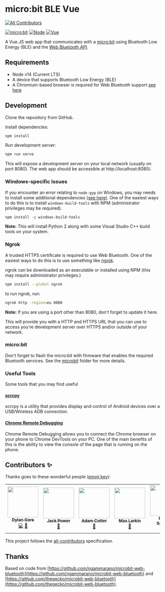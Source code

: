 # micro:bit BLE Vue

<!-- prettier-ignore-start -->
<!-- markdownlint-disable -->
<!-- ALL-CONTRIBUTORS-BADGE:START - Do not remove or modify this section -->
[![All Contributors](https://img.shields.io/badge/all_contributors-6-orange.svg?style=for-the-badge)](#contributors)
<!-- ALL-CONTRIBUTORS-BADGE:END -->
<!-- markdownlint-restore -->
<!-- prettier-ignore-end -->

[![micro:bit](https://img.shields.io/badge/micro%3Abit-v2-%2300ED00?style=for-the-badge&logo=micro:bit)](https://microbit.org/new-microbit/)
[![Node](https://img.shields.io/badge/Node-v14%20LTS-%23339933?style=for-the-badge&logo=node.js)](#requirements)
[![Vue](https://img.shields.io/badge/Vue-3-%234FC08D?style=for-the-badge&logo=vue.js)](https://v3.vuejs.org/)

A Vue.JS web app that communicates with a [micro:bit](https://microbit.org/) using Bluetooth Low Energy (BLE) and the [Web Bluetooth API](https://developer.mozilla.org/en-US/docs/Web/API/Web_Bluetooth_API).

## Requirements

- Node v14 (Current LTS)
- A device that supports Bluetooth Low Energy (BLE)
- A Chromium-based browser is required for Web Bluetooth support [see here](https://caniuse.com/?search=Web%20Bluetooth)

## Development

Clone the repository from GitHub.

Install dependencies:

```bash
npm install
```

Run development server:

```bash
npm run serve
```

This will expose a development server on your local network (usually on port 8080). The web app should be accessible at http://localhost:8080/.

### Windows-specific Issues

If you encounter an error relating to `node-gyp` on Windows, you may needs to install some additional dependencies [(see here)](https://github.com/nodejs/node-gyp#on-windows). One of the easiest ways to do this is to install `windows-build-tools` with NPM (administrator privileges may be required).

```bash
npm install -g windows-build-tools
```

**Note:** This will install Python 2 along with some Visual Studio C++ build tools on your system.

### Ngrok

A trusted HTTPS certificate is required to use Web Bluetooth. One of the easiest ways to do this is to use something like [ngrok](https://ngrok.com/).

ngrok can be downloaded as an executable or installed using NPM (this may require administrator privileges.)

```bash
npm install --global ngrok
```

to run ngrok, run:

```bash
ngrok http -region=eu 8080
```

**Note:** If you are using a port other than 8080, don't forget to update it here.

This will provide you with a HTTP and HTTPS URL that you can use to access you're development server over HTTPS and/or outside of your network.

### micro:bit

Don't forget to flash the micro:bit with firmware that enables the required Bluetooth services. See the [microbit](/microbit) folder for more details.

### Useful Tools

Some tools that you may find useful

#### [scrcpy](https://github.com/Genymobile/scrcpy)

scrcpy is a utility that provides display and control of Android devices over a USB/Wireless ADB connection.

#### [Chrome Remote Debugging](https://developers.google.com/web/tools/chrome-devtools/remote-debugging)

Chrome Remote Debugging allows you to connect the Chrome browser on your phone to Chrome DevTools on your PC. One of the main benefits of this is the ability to view the console of the page that is running on the phone.

## Contributors ✨

Thanks goes to these wonderful people ([emoji key](https://allcontributors.org/docs/en/emoji-key)):

<!-- ALL-CONTRIBUTORS-LIST:START - Do not remove or modify this section -->
<!-- prettier-ignore-start -->
<!-- markdownlint-disable -->
<table>
  <tr>
    <td align="center"><a href="https://github.com/DylanGore"><img src="https://avatars.githubusercontent.com/u/2760449?v=4?s=100" width="100px;" alt=""/><br /><sub><b>Dylan Gore</b></sub></a><br /><a href="https://github.com/DylanGore/microbit-ble-vue/commits?author=DylanGore" title="Code">💻</a> <a href="#ideas-DylanGore" title="Ideas, Planning, & Feedback">🤔</a></td>
    <td align="center"><a href="https://github.com/JackP2112"><img src="https://avatars.githubusercontent.com/u/35736615?v=4?s=100" width="100px;" alt=""/><br /><sub><b>Jack Power</b></sub></a><br /><a href="#ideas-JackP2112" title="Ideas, Planning, & Feedback">🤔</a></td>
    <td align="center"><a href="https://github.com/aaccttrr"><img src="https://avatars.githubusercontent.com/u/34109635?v=4?s=100" width="100px;" alt=""/><br /><sub><b>Adam Cotter</b></sub></a><br /><a href="#ideas-aaccttrr" title="Ideas, Planning, & Feedback">🤔</a></td>
    <td align="center"><a href="https://github.com/maxlkin"><img src="https://avatars.githubusercontent.com/u/16273613?v=4?s=100" width="100px;" alt=""/><br /><sub><b>Max Larkin</b></sub></a><br /><a href="#ideas-maxlkin" title="Ideas, Planning, & Feedback">🤔</a></td>
    <td align="center"><a href="https://github.com/robert-solomon12"><img src="https://avatars.githubusercontent.com/u/35696882?v=4?s=100" width="100px;" alt=""/><br /><sub><b>Robert Solomon</b></sub></a><br /><a href="#ideas-robert-solomon12" title="Ideas, Planning, & Feedback">🤔</a></td>
    <td align="center"><a href="https://github.com/junshuong"><img src="https://avatars.githubusercontent.com/u/45827759?v=4?s=100" width="100px;" alt=""/><br /><sub><b>Jun-Shuo Ng</b></sub></a><br /><a href="#ideas-junshuong" title="Ideas, Planning, & Feedback">🤔</a></td>
  </tr>
</table>

<!-- markdownlint-restore -->
<!-- prettier-ignore-end -->

<!-- ALL-CONTRIBUTORS-LIST:END -->

This project follows the [all-contributors](https://github.com/all-contributors/all-contributors) specification.

## Thanks

Based on code from [https://github.com/ngammarano/microbit-web-bluetooth](https://github.com/ngammarano/microbit-web-bluetooth) and [https://github.com/thegecko/microbit-web-bluetooth](https://github.com/thegecko/microbit-web-bluetooth).
